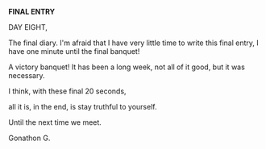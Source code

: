 <!-- title: Gonathon's Journal Entry: Day 8 -->

**FINAL ENTRY**

DAY EIGHT,

The final diary.
I'm afraid that I have very little time to write this final entry, I have one minute until the final banquet!

A victory banquet!
It has been a long week, not all of it good, but it was necessary.

I think, with these final 20 seconds,

all it is, in the end, is stay truthful to yourself.

Until the next time we meet.

Gonathon G.
